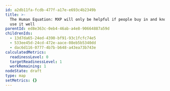 ```yaml
---
id: a2db11fa-fcdb-477f-a17e-e693c4b2349b
title: >-
  The Human Equation: MXP will only be helpful if people buy in and know how to
  use it well
parentId: ed8e363c-0eb4-46ab-a4e8-90664887a59d
childrenIds:
  - 13d7da65-24ed-4390-bf91-93c1fcfc74e5
  - 533ee45d-24cd-472e-aace-08eb5b5340dd
  - dac6d116-0777-4b7b-b648-a43ea73b743e
calculatedMetrics:
  readinessLevel: 0
  targetReadinessLevel: 1
  workRemaining: 1
nodeState: draft
type: map
setMetrics: {}
---
```


